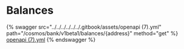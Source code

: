 # Balances

{% swagger src="../../../../../../.gitbook/assets/openapi (7).yml" path="/cosmos/bank/v1beta1/balances/{address}" method="get" %}
[openapi (7).yml](<../../../../../../.gitbook/assets/openapi (7).yml>)
{% endswagger %}
